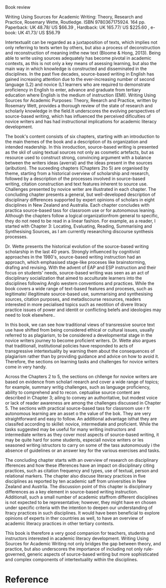 Book review

Writing Using Sources for Academic Writing: Theory, Research and Practice, Rosemary Wette, Routledge. ISBN 9780367175924. 164 pp. Paperback: UK 48.78/ US $\$ 66.39$ , Hardback: UK 165.77/ US $\$ 225.60$ , e-book: UK 41.73/ US $\$ 56.79$

Intertextualit can be regarded as a juxtaposition of texts, which implies not only referring to texts wrten by others, but also a process of deconstruction and reconstruction of meaning inthe new text (Bloome & Hong, 2013). Being able to write using sources adequately has become pivotal in academic contexts, as this is not only a key means of asessing learning, but also the main way in which knowledge is constructed and disseminated in the disciplines. In the past five decades, source-based writing in English has gained increasing attention due to the ever-increasing number of second language (L2) and novice (L1 learners who are required to demonstrate proficiency in English to enter, advance and graduate from tertiary education where English is the medium of instruction (EMI). Writing Using Sources for Academic Purposes: Theory, Reearch and Practice, written by Rosemary Wett, provides a thorough review of the state of research and scholarly knowledge in the field.It underscores the evolving perspectives of source-based writing, which has influenced the perceived dificulties of novice writers and has had instructional implications for academic literacy development.

The book's content consists of six chapters, starting with an introduction to the main themes of the book and a description of its organization and intended readership. In this inroduction, source-based writing is presented as the skil of using textual sources not only as cosmetic artefacts, but as resource used to construct strong, convincing argument with a balance between the writers ideas (averral) and the ideas present in the sources (aribution). The suceeding chapters (Chapters 2to 5) are organised by theme, starting from a historical overview of scholarship and research, followed by a description of the processes involved in source-based writing, citation construction and text features inherent to source use. Challenges presented by novice writer are illustrated in each chapter. The concluding chapter presents a general, but well-developed description of disciplinary differences supported by expert opinions of scholars in eight disciplines in New Zealand and Australia. Each chapter concludes with practica source-based tass for classroom use or for autonomous leaning. Although the chapters follow a logical organizationfrom general to specific, they do not need to be read in a linear fashion. For example, as a reader, I started with Chapter 3: Locating, Evaluating, Reading, Summarising and Synthesising Sources, as I am currently researching discourse synthesis processes.

Dr. Wette presents the historical evolution of the source-based writing scholarship in the last 40 years. Strongly influenced by cognitivist approaches in the 1980's, source-based writing instruction had an approach, which emphasised stage-like proceses like brainstorming, drafing and revising. With the advent of EAP and ESP instruction and their focus on students' needs, source-based writing was seen as an act of disciplinary socialization that aimed to acculturate learners into the disciplines following Anglo western conventions and practices. While the book covers a wide range of text-based features and proceses, such as legitimate/ illegitimate source-based use, summarising and synthesising sources, citation purposes, and metadiscourse resources, readers interested in more pecialised topics such as neotition of divere litracy practice issues of power and identit or conflicting belefs and ideologies may need to look elsewhere..

In this book, we can see how traditional views of transressive source text use have shifted from being considered ethical or cultural issues, usually referred to as plagiarism, to be considered a developmental stage in the novice writers journey to become proficient writers. Dr. Wette also argues that traditionall, institutional policies have responded to acts of transgressive intertextuality by warning them about the consequences of plagiarism rather than by providing guidance and advice on how to avoid it. Therefore, the sections on learning tasks and challenges for novice writers come in very handy.

Across the Chapters 2 to 5, the sections on chllenge for novice writers are based on evidence from scholarl reearch and cover a wide range of topics; for example, summary writig challenges, such as language proficiency, ability to comprehend and to recon. ceptualise source content are described in Chapter 3; ailing to convey an authoritative, but modest voice or lack of reader awareness are among the challenges discussed in Chapter 5. The sections with practical source-based tass for classroom use r fr autonomous learning are an asset o the value of the bok. They are very straightforward and easy to follow. An additional advantage isthat they are classifed according to skillel: novice, intermediate and proficient. While the tasks suggested may be useful for many writing instructors and intermediate writers as they cover most aspects of source-based writing, it may be quite hard for some students, especiall novice writers or les seasoned writing istructors to carry on some of the tass autonomously i the absence of guidelines or an answer key for the various exercises and tasks.

The concluding chapter starts with an overview of research on disciplinary ifferences and how these ifferences have an impact on disciplinary citing practices, such as citation frequency and types, use of textual, person and relational markers. The chapter also discuse literacy practices in five disciplines as reported by ten academic saff from universities in New Zealand and Austrlia. The discussion point of this chapter is disciplinary differences as a key element in source-based writing instruction. Additionall, such a small number of academic staffrom different disciplines is not expected to be representative; however, they might have en chosen under specific criteria with the intention to deepen our understanding of ltracy practices in such disciplines. It would have been beneficial to explore opinions of experts in ther countries as well, to have an overview of academic literacy practices in other tertiary contexts.

This book is therefore a very good companion for teachers, students and instructors interested in academic literacy development. Writing Using Sources for Academic Writing not only bridges the gap between theory, and practice, but also underscores the importance of including not only rule-governed, generic aspects of source-based writing but more sophisticated and complex components of intertextuality within the disciplines.

# Reference